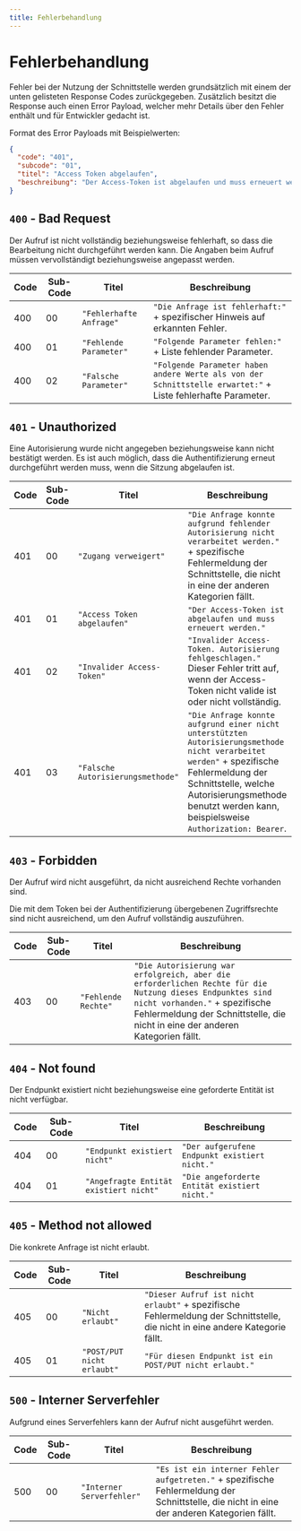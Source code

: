 ```yaml
---
title: Fehlerbehandlung
---
```


# Fehlerbehandlung

Fehler bei der Nutzung der Schnittstelle werden grundsätzlich mit einem der unten gelisteten Response Codes zurückgegeben. Zusätzlich besitzt die Response auch einen Error Payload, welcher mehr Details über den Fehler enthält und für Entwickler gedacht ist.

Format des Error Payloads mit Beispielwerten:

```json
{
  "code": "401",
  "subcode": "01",
  "titel": "Access Token abgelaufen",
  "beschreibung": "Der Access-Token ist abgelaufen und muss erneuert werden."
}
```

## `400` - Bad Request

Der Aufruf ist nicht vollständig beziehungsweise fehlerhaft, so dass die Bearbeitung
nicht durchgeführt werden kann. Die Angaben beim Aufruf müssen vervollständigt
beziehungsweise angepasst werden.

Code | Sub-Code | Titel | Beschreibung
--- | --- | --- | ---
400 | 00 | `"Fehlerhafte Anfrage"` | `"Die Anfrage ist fehlerhaft:"` + spezifischer Hinweis auf erkannten Fehler.
400 | 01 | `"Fehlende Parameter"` | `"Folgende Parameter fehlen:"` + Liste fehlender Parameter.
400 | 02 | `"Falsche Parameter"` | `"Folgende Parameter haben andere Werte als von der Schnittstelle erwartet:"` + Liste fehlerhafte Parameter.

## `401` - Unauthorized

Eine Autorisierung wurde nicht angegeben beziehungsweise kann nicht bestätigt werden.
Es ist auch möglich, dass die Authentifizierung erneut durchgeführt werden muss,
wenn die Sitzung abgelaufen ist.

Code | Sub-Code | Titel | Beschreibung
--- | --- | --- | ---
401 | 00 | `"Zugang verweigert"` | `"Die Anfrage konnte aufgrund fehlender Autorisierung nicht verarbeitet werden."` + spezifische Fehlermeldung der Schnittstelle, die nicht in eine der anderen Kategorien fällt.
401 | 01 | `"Access Token abgelaufen"` | `"Der Access-Token ist abgelaufen und muss erneuert werden."`
401 | 02 | `"Invalider Access-Token"` | `"Invalider Access-Token. Autorisierung fehlgeschlagen."` Dieser Fehler tritt auf, wenn der Access-Token nicht valide ist oder nicht vollständig.
401 | 03 | `"Falsche Autorisierungsmethode"` | `"Die Anfrage konnte aufgrund einer nicht unterstützten Autorisierungsmethode nicht verarbeitet werden"` + spezifische Fehlermeldung der Schnittstelle, welche Autorisierungsmethode benutzt werden kann, beispielsweise `Authorization: Bearer`.

## `403` - Forbidden

Der Aufruf wird nicht ausgeführt, da nicht ausreichend Rechte vorhanden sind.

Die mit dem Token bei der Authentifizierung übergebenen Zugriffsrechte sind nicht ausreichend,
um den Aufruf vollständig auszuführen.

Code | Sub-Code | Titel | Beschreibung
--- | --- | --- | ---
403 | 00 | `"Fehlende Rechte"` | `"Die Autorisierung war erfolgreich, aber die erforderlichen Rechte für die Nutzung dieses Endpunktes sind nicht vorhanden."` + spezifische Fehlermeldung der Schnittstelle, die nicht in eine der anderen Kategorien fällt.

## `404` - Not found

Der Endpunkt existiert nicht beziehungsweise eine geforderte Entität ist nicht verfügbar.

Code | Sub-Code | Titel | Beschreibung
--- | --- | --- | ---
404 | 00 | `"Endpunkt existiert nicht"` | `"Der aufgerufene Endpunkt existiert nicht."`
404 | 01 | `"Angefragte Entität existiert nicht"` | `"Die angeforderte Entität existiert nicht."`

## `405` - Method not allowed

Die konkrete Anfrage ist nicht erlaubt.

Code | Sub-Code | Titel | Beschreibung
--- | --- | --- | ---
405 | 00 | `"Nicht erlaubt"` | `"Dieser Aufruf ist nicht erlaubt"` + spezifische Fehlermeldung der Schnittstelle, die nicht in eine andere Kategorie fällt.
405 | 01 | `"POST/PUT nicht erlaubt"` | `"Für diesen Endpunkt ist ein POST/PUT nicht erlaubt."`

<!-- ## `422` - Unprocessable Entity

Mit dem Statuscode 422 Unprocessable Entity wird darauf hingewiesen, dass die Nutzdaten der Antwort Entitäten enthalten, die vom erwarteten Datenmodell abweichen. [[422 on IETF HTTP Working Group]](https://httpwg.org/specs/rfc9110.html#status.422) [[422 on mdn]](https://developer.mozilla.org/en-US/docs/Web/HTTP/Status/422)

Code | Sub-Code | Titel | Beschreibung
--- | --- | --- | ---
422 | 00 | `"Nicht verarbeitbare Entität"` | `"Dieser Aufruf ist syntaktisch korrekt, aber in der Antwort werden Fehler vorrliegen"` -->


## `500` - Interner Serverfehler

Aufgrund eines Serverfehlers kann der Aufruf nicht ausgeführt werden.

Code | Sub-Code | Titel | Beschreibung
--- | --- | --- | ---
500 | 00 | `"Interner Serverfehler"` | `"Es ist ein interner Fehler aufgetreten."` + spezifische Fehlermeldung der Schnittstelle, die nicht in eine der anderen Kategorien fällt.